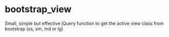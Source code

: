 bootstrap_view
==============

Small, simple but effective jQuery function to get the active view class from bootstrap (xs, sm, md or lg)

